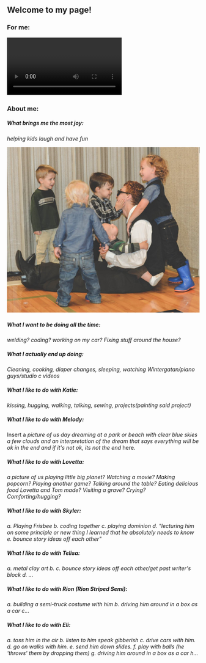 ## Welcome to my page!

### For me:

![DailyVideotoWatch](assets/videos/strive-360p.mp4)

### About me:

##### What brings me the most joy:

_helping kids laugh and have fun_

![What brings me the most joy](assets/images/Me-kids-cousins.png)

##### What I want to be doing all the time:

_welding? coding? working on my car? Fixing stuff around the house?_

##### What I actually end up doing:

_Cleaning, cooking, diaper changes, sleeping, watching Wintergatan/piano guys/studio c videos_

##### What I like to do with **Katie**:

_kissing, hugging, walking, talking, sewing, projects(painting said project)_

##### What I like to do with **Melody**:

Insert a _picture of us day dreaming at a park or beach with clear blue skies a few clouds and an interpretation of the dream that says everything will be ok in the end and if it's not ok, its not the end_ here.

##### What I like to do with **Lovetta**:

_a picture of us playing little big planet? Watching a movie? Making popcorn? Playing another game? Talking around the table? Eating delicious food Lovetta and Tom made? Visiting a grave? Crying? Comforting/hugging?_

##### What I like to do with **Skyler**:

_a. Playing Frisbee b. coding together c. playing dominion d. "lecturing him on some principle or new thing I learned that he absolutely needs to know e. bounce story ideas off each other"_

##### What I like to do with **Telisa**:

_a. metal clay art b. c. bounce story ideas off each other/get past writer's block d. ..._

##### What I like to do with **Rion** (Rion Striped Semi):

_a. building a semi-truck costume with him b. driving him around in a box as a car c..._

##### What I like to do with **Eli**:

_a. toss him in the air b. listen to him speak gibberish c. drive cars with him. d. go on walks with him. e. send him down slides. f. play with balls (he 'throws' them by dropping them) g. driving him around in a box as a car h..._
